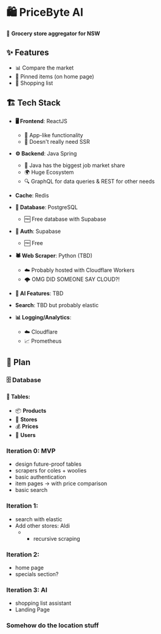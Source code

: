# 🛍️ PriceByte AI

🛒 **Grocery store aggregator for NSW**

## ✨ Features
- 📊 Compare the market
- 📌 Pinned items (on home page)
- 📝 Shopping list

## 🏗️ Tech Stack
- **🖥️ Frontend**: ReactJS
  - 📱 App-like functionality
  - 🚫 Doesn't really need SSR

- **⚙️ Backend**: Java Spring
  - 💼 Java has the biggest job market share
  - 🌍 Huge Ecosystem
  - 🔍 GraphQL for data queries & REST for other needs
- **Cache**: Redis

- **💾 Database**: PostgreSQL
  - 🆓 Free database with Supabase

- **🔐 Auth**: Supabase
  - 🆓 Free

- **🕷️ Web Scraper**: Python (TBD)
  - ☁️ Probably hosted with Cloudflare Workers
  - 🌩️ OMG DID SOMEONE SAY CLOUD?!

- **🤖 AI Features**: TBD
- **Search**: TBD but probably elastic

- **📊 Logging/Analytics**:
  - ☁️ Cloudflare
  - 📈 Prometheus

## 📅 Plan

### 🗄️ Database
#### 📑 Tables:
- 📦 **Products**
- 🏬 **Stores**
- 💰 **Prices**
- 👤 **Users**

### Iteration 0: MVP
- design future-proof tables
- scrapers for coles + woolies
- basic authentication
- item pages → with price comparison
- basic search
### Iteration 1:
- search with elastic
- Add other stores: Aldi
    - + recursive scraping
### Iteration 2:
- home page
- specials section?
### Iteration 3: AI
- shopping list assistant
- Landing Page
### Somehow do the location stuff
